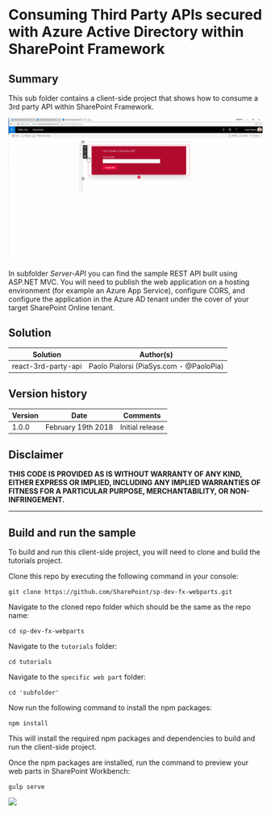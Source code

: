 # Consuming Third Party APIs secured with Azure Active Directory within SharePoint Framework

## Summary

This sub folder contains a client-side project that shows how to consume a 3rd party API within SharePoint Framework.

![The UI of the sample application](images/react-3rd-party-api-ui-sample.gif)

In subfolder _Server-API_ you can find the sample REST API built using ASP.NET MVC.
You will need to publish the web application on a hosting environment (for example an Azure App Service), configure CORS, and configure the application in the Azure AD tenant under the cover of your target SharePoint Online tenant.

## Solution

| Solution  | Author(s) |
| ------------- | ------------- |
| react-3rd-party-api  | Paolo Pialorsi (PiaSys.com - @PaoloPia)   |

## Version history

| Version  | Date | Comments |
| ------------- | ------------- | ------------- |
| 1.0.0  | February 19th 2018   | Initial release |

## Disclaimer

**THIS CODE IS PROVIDED AS IS WITHOUT WARRANTY OF ANY KIND, EITHER EXPRESS OR IMPLIED, INCLUDING ANY IMPLIED WARRANTIES OF FITNESS FOR A PARTICULAR PURPOSE, MERCHANTABILITY, OR NON-INFRINGEMENT.**

----------

## Build and run the sample

To build and run this client-side project, you will need to clone and build the tutorials project.

Clone this repo by executing the following command in your console:

```
git clone https://github.com/SharePoint/sp-dev-fx-webparts.git
```

Navigate to the cloned repo folder which should be the same as the repo name:

```
cd sp-dev-fx-webparts
```

Navigate to the `tutorials` folder:

```
cd tutorials
```

Navigate to the `specific web part` folder:

```
cd 'subfolder'
```


Now run the following command to install the npm packages:

```
npm install
```

This will install the required npm packages and dependencies to build and run the client-side project.

Once the npm packages are installed, run the command to preview your web parts in SharePoint Workbench:

```
gulp serve
```

<img src="https://telemetry.sharepointpnp.com/sp-dev-fx-webparts/react-3rd-party-api" />
